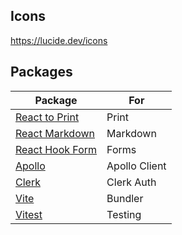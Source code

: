 ## Icons

https://lucide.dev/icons

## Packages

| Package                                                           | For           |
| ----------------------------------------------------------------- | ------------- |
| [React to Print](https://github.com/MatthewHerbst/react-to-print) | Print         |
| [React Markdown](https://github.com/remarkjs/react-markdown)      | Markdown      |
| [React Hook Form](https://react-hook-form.com)                    | Forms         |
| [Apollo](https://www.apollographql.com/docs/react)                | Apollo Client |
| [Clerk](https://clerk.com/docs/quickstarts/react)                | Clerk Auth |
| [Vite](https://vite.dev/guide/)                                   | Bundler       |
| [Vitest](https://vitest.dev/guide/)                               | Testing       |

